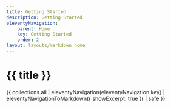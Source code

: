 ```yaml
---
title: Getting Started
description: Getting Started
eleventyNavigation:
    parent: Home
    key: Getting Started
    order: 2
layout: layouts/markdown_home
---
```


# {{ title }}

{{ collections.all | eleventyNavigation(eleventyNavigation.key) | eleventyNavigationToMarkdown({ showExcerpt: true }) | safe  }}